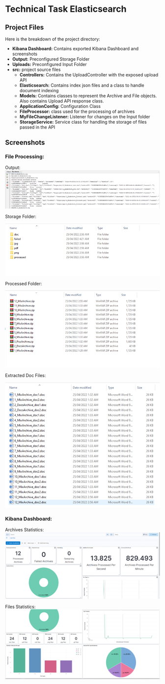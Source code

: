 
# Technical Task Elasticsearch
## Project Files
Here is the breakdown of the project directory:
* **Kibana Dashboard:** Contains exported Kibana Dashboard and screenshots
* **Output:** Preconfigured Storage Folder
* **Uploads:** Preconfigured Input Folder
* **src:** project source files
	* **Controllers:** Contains the UploadController with the exposed upload API
	* **Elasticsearch:** Contains index json files and a class to handle document indexing
	* **Models:** Contains classes to represent the Archive and File objects. Also contains Upload API response class.
	* **ApplicationConfig:** Configuration Class
	* **FileProcessor:** class used for the processing of archives
	* **MyFileChangeListener:** Listener for changes on the Input folder
	* **StorageService:** Service class for handling the storage of files passed in the API

## Screenshots

### File Processing:
Output:
![Output](Screenshots/Output.PNG)

Storage Folder:

![Storage Folder](Screenshots/StorageFolder.PNG)

Processed Folder:

![Processed Archives](Screenshots/processed.PNG)

Extracted Doc Files:

![Extracted doc Files](Screenshots/Doc.PNG)

### Kibana Dashboard:
Archives Statistics:
![Archives Statistics](Kibana%20Dashboard/Archives.PNG)

Files Statistics:
![Files Statistics](Kibana%20Dashboard/FilesPNG.PNG)
